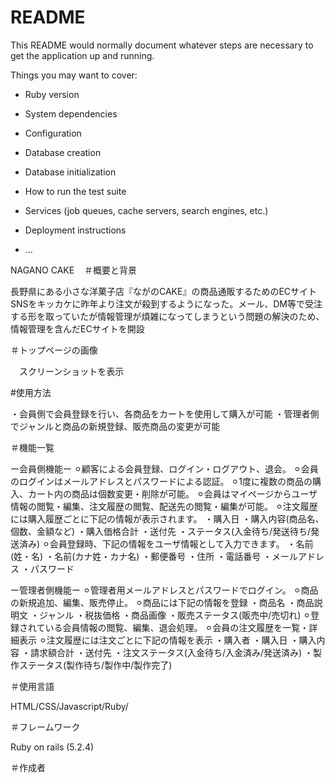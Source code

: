 # README

This README would normally document whatever steps are necessary to get the
application up and running.

Things you may want to cover:

* Ruby version

* System dependencies

* Configuration

* Database creation

* Database initialization

* How to run the test suite

* Services (job queues, cache servers, search engines, etc.)

* Deployment instructions

* ...

NAGANO CAKE
  
＃概要と背景

長野県にある小さな洋菓子店『ながのCAKE』の商品通販するためのECサイト 
SNSをキッカケに昨年より注文が殺到するようになった。メール、DM等で受注する形を取っていたが情報管理が煩雑になってしまうという問題の解決のため、情報管理を含んだECサイトを開設

＃トップページの画像

　スクリーンショットを表示

#使用方法

・会員側で会員登録を行い、各商品をカートを使用して購入が可能
・管理者側でジャンルと商品の新規登録、販売商品の変更が可能

＃機能一覧

 ー会員側機能ー
  ⚪︎顧客による会員登録、ログイン・ログアウト、退会。
  ⚪︎会員のログインはメールアドレスとパスワードによる認証。
  ⚪︎1度に複数の商品の購入、カート内の商品は個数変更・削除が可能。
  ⚪︎会員はマイページからユーザ情報の閲覧・編集、注文履歴の閲覧、配送先の閲覧・編集が可能。
  ⚪︎注文履歴には購入履歴ごとに下記の情報が表示されます。
    ・購入日
    ・購入内容(商品名、個数、金額など)
    ・購入価格合計
    ・送付先
    ・ステータス(入金待ち/発送待ち/発送済み)
  ⚪︎会員登録時、下記の情報をユーザ情報として入力できます。
    ・名前(姓・名)
    ・名前(カナ姓・カナ名)
    ・郵便番号
    ・住所
    ・電話番号
    ・メールアドレス
    ・パスワード

 ー管理者側機能ー
  ⚪︎管理者用メールアドレスとパスワードでログイン。
  ⚪︎商品の新規追加、編集、販売停止。
  ⚪︎商品には下記の情報を登録
    ・商品名
    ・商品説明文
    ・ジャンル
    ・税抜価格
    ・商品画像
    ・販売ステータス(販売中/売切れ)
  ⚪︎登録されている会員情報の閲覧、編集、退会処理。
  ⚪︎会員の注文履歴を一覧・詳細表示
  ⚪︎注文履歴には注文ごとに下記の情報を表示
    ・購入者
    ・購入日
    ・購入内容
    ・請求額合計
    ・送付先
    ・注文ステータス(入金待ち/入金済み/発送済み)
    ・製作ステータス(製作待ち/製作中/製作完了)

＃使用言語

HTML/CSS/Javascript/Ruby/

＃フレームワーク

Ruby on rails (5.2.4)

＃作成者
